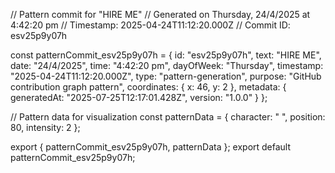// Pattern commit for "HIRE ME"
// Generated on Thursday, 24/4/2025 at 4:42:20 pm
// Timestamp: 2025-04-24T11:12:20.000Z
// Commit ID: esv25p9y07h

const patternCommit_esv25p9y07h = {
  id: "esv25p9y07h",
  text: "HIRE ME",
  date: "24/4/2025",
  time: "4:42:20 pm",
  dayOfWeek: "Thursday",
  timestamp: "2025-04-24T11:12:20.000Z",
  type: "pattern-generation",
  purpose: "GitHub contribution graph pattern",
  coordinates: {
    x: 46,
    y: 2
  },
  metadata: {
    generatedAt: "2025-07-25T12:17:01.428Z",
    version: "1.0.0"
  }
};

// Pattern data for visualization
const patternData = {
  character: " ",
  position: 80,
  intensity: 2
};

export { patternCommit_esv25p9y07h, patternData };
export default patternCommit_esv25p9y07h;
